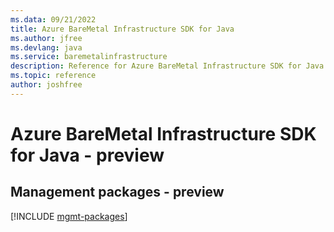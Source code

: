 ```yaml
---
ms.data: 09/21/2022
title: Azure BareMetal Infrastructure SDK for Java
ms.author: jfree
ms.devlang: java
ms.service: baremetalinfrastructure
description: Reference for Azure BareMetal Infrastructure SDK for Java
ms.topic: reference
author: joshfree
---
```

# Azure BareMetal Infrastructure SDK for Java - preview

## Management packages - preview
[!INCLUDE [mgmt-packages](baremetal-infrastructure-mgmt-index.md)]